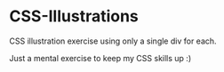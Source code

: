 # CSS-Illustrations
CSS illustration exercise using only a single div for each.

Just a mental exercise to keep my CSS skills up :)
